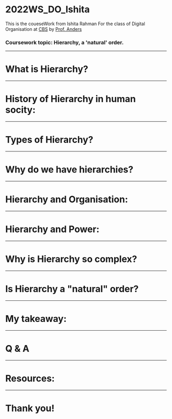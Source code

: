 # 2022WS_DO_Ishita

This is the coueseWork from Ishita Rahman For the class of Digital Organisation at [CBS](https://cbs.de) by [Prof. Anders](https://ulrich-anders.eu/)

### Coursework topic: Hierarchy, a 'natural' order.

--- 

# What is Hierarchy?



---

# History of Hierarchy in human socity:

---

# Types of Hierarchy?

---

# Why do we have hierarchies?

---

# Hierarchy and Organisation:

---

# Hierarchy and Power:

---

# Why is Hierarchy so complex?

---

# Is Hierarchy a "natural" order?

---

# My takeaway:

---

# Q & A

---

# Resources:

---

# Thank you!
